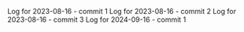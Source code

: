 Log for 2023-08-16 - commit 1
Log for 2023-08-16 - commit 2
Log for 2023-08-16 - commit 3
Log for 2024-09-16 - commit 1
